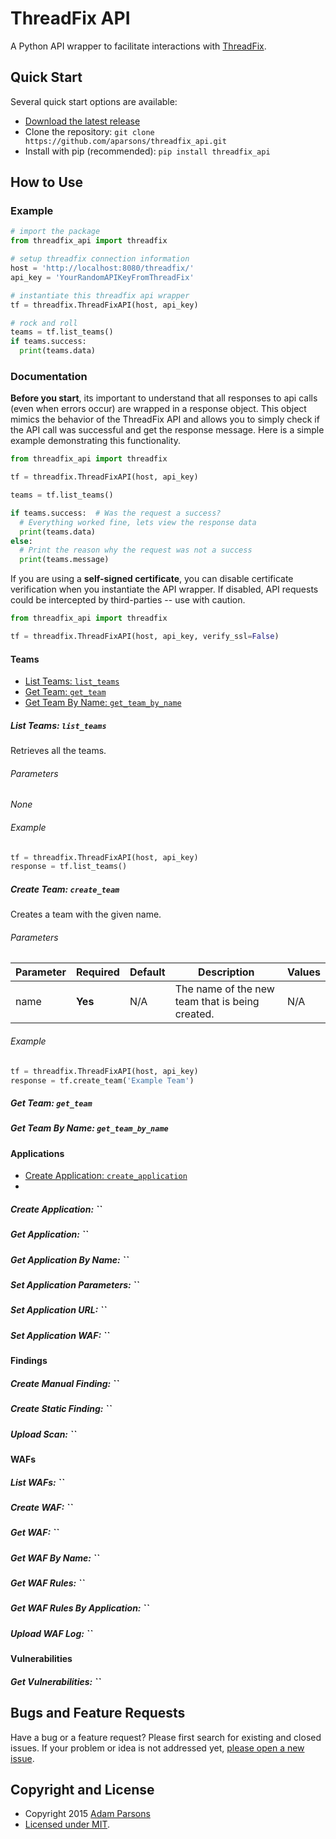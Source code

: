 # ThreadFix API

A Python API wrapper to facilitate interactions with [ThreadFix](https://github.com/denimgroup/threadfix).

## Quick Start

Several quick start options are available:

- [Download the latest release](https://github.com/aparsons/threadfix_api/releases/latest)
- Clone the repository: `git clone https://github.com/aparsons/threadfix_api.git`
- Install with pip (recommended): `pip install threadfix_api`

## How to Use

### Example

```python
# import the package
from threadfix_api import threadfix

# setup threadfix connection information
host = 'http://localhost:8080/threadfix/'
api_key = 'YourRandomAPIKeyFromThreadFix'

# instantiate this threadfix api wrapper
tf = threadfix.ThreadFixAPI(host, api_key)

# rock and roll
teams = tf.list_teams()
if teams.success:
  print(teams.data)
```

### Documentation

**Before you start**, its important to understand that all responses to api calls (even when errors occur) are wrapped in a response object. This object mimics the behavior of the ThreadFix API and allows you to simply check if the API call was successful and get the response message. Here is a simple example demonstrating this functionality.

```python
from threadfix_api import threadfix

tf = threadfix.ThreadFixAPI(host, api_key)

teams = tf.list_teams()

if teams.success:  # Was the request a success?
  # Everything worked fine, lets view the response data
  print(teams.data)
else:
  # Print the reason why the request was not a success
  print(teams.message)
```

If you are using a **self-signed certificate**, you can disable certificate verification when you instantiate the API wrapper. If disabled, API requests could be intercepted by third-parties -- use with caution.

```python
from threadfix_api import threadfix

tf = threadfix.ThreadFixAPI(host, api_key, verify_ssl=False)
```

#### Teams

- [List Teams: `list_teams`](#list-teams-list_teams)
- [Get Team: `get_team`](#)
- [Get Team By Name: `get_team_by_name`](#)

##### List Teams: `list_teams`

Retrieves all the teams.

###### Parameters

_None_

###### Example

```python
tf = threadfix.ThreadFixAPI(host, api_key)
response = tf.list_teams()
```

##### Create Team: `create_team`

Creates a team with the given name.

###### Parameters

| Parameter  | Required | Default | Description | Values |
| ---------- | -------- | ------- | ----------- | ------ |
| name       | **Yes**  | N/A     | The name of the new team that is being created. | N/A |

###### Example

```python
tf = threadfix.ThreadFixAPI(host, api_key)
response = tf.create_team('Example Team')
```

##### Get Team: `get_team`
##### Get Team By Name: `get_team_by_name`

#### Applications

- [Create Application: `create_application`](#create-application)
- [](#)

##### Create Application: ``
##### Get Application: ``
##### Get Application By Name: ``
##### Set Application Parameters: ``
##### Set Application URL: ``
##### Set Application WAF: ``

#### Findings

##### Create Manual Finding: ``
##### Create Static Finding: ``
##### Upload Scan: ``

#### WAFs

##### List WAFs: ``
##### Create WAF: ``
##### Get WAF: ``
##### Get WAF By Name: ``
##### Get WAF Rules: ``
##### Get WAF Rules By Application: ``
##### Upload WAF Log: ``

#### Vulnerabilities

##### Get Vulnerabilities: ``

## Bugs and Feature Requests

Have a bug or a feature request? Please first search for existing and closed issues. If your problem or idea is not addressed yet, [please open a new issue](https://github.com/aparsons/threadfix_api/issues/new).

## Copyright and License

- Copyright 2015 [Adam Parsons](https://github.com/aparsons)
- [Licensed under MIT](https://github.com/aparsons/bootstrap-alignment/blob/master/README.md).
